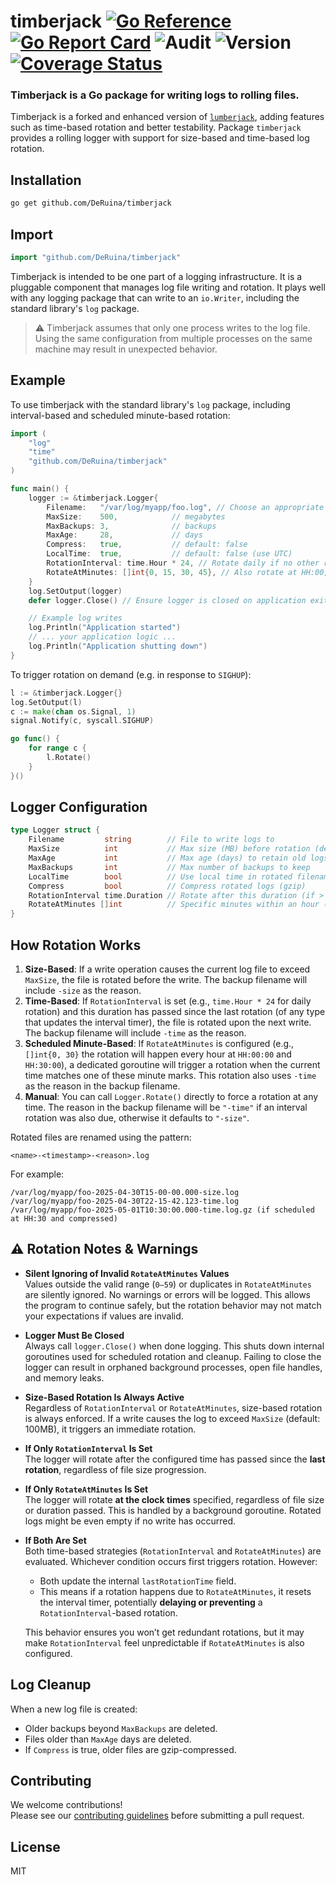 # timberjack [![Go Reference](https://pkg.go.dev/badge/github.com/DeRuina/timberjack.svg)](https://pkg.go.dev/github.com/DeRuina/timberjack) [![Go Report Card](https://goreportcard.com/badge/github.com/DeRuina/timberjack)](https://goreportcard.com/report/github.com/DeRuina/timberjack) ![Audit](https://github.com/DeRuina/timberjack/actions/workflows/audit.yaml/badge.svg) ![Version](https://img.shields.io/github/v/tag/DeRuina/timberjack?sort=semver) [![Coverage Status](https://coveralls.io/repos/github/DeRuina/timberjack/badge.svg)](https://coveralls.io/github/DeRuina/timberjack)


### Timberjack is a Go package for writing logs to rolling files.

Timberjack is a forked and enhanced version of [`lumberjack`](https://github.com/natefinch/lumberjack), adding features such as time-based rotation and better testability.
Package `timberjack` provides a rolling logger with support for size-based and time-based log rotation.


## Installation

```bash
go get github.com/DeRuina/timberjack
```


## Import

```go
import "github.com/DeRuina/timberjack"
```

Timberjack is intended to be one part of a logging infrastructure. It is a pluggable
component that manages log file writing and rotation. It plays well with any logging package that can write to an
`io.Writer`, including the standard library's `log` package.

> ⚠️ Timberjack assumes that only one process writes to the log file. Using the same configuration from multiple
> processes on the same machine may result in unexpected behavior.


## Example

To use timberjack with the standard library's `log` package, including interval-based and scheduled minute-based rotation:

```go
import (
	"log"
	"time"
	"github.com/DeRuina/timberjack"
)

func main() {
	logger := &timberjack.Logger{
		Filename:   "/var/log/myapp/foo.log", // Choose an appropriate path
		MaxSize:    500,            // megabytes
		MaxBackups: 3,              // backups
		MaxAge:     28,             // days
		Compress:   true,           // default: false
		LocalTime:  true,           // default: false (use UTC)
		RotationInterval: time.Hour * 24, // Rotate daily if no other rotation met
		RotateAtMinutes: []int{0, 15, 30, 45}, // Also rotate at HH:00, HH:15, HH:30, HH:45
	}
	log.SetOutput(logger)
	defer logger.Close() // Ensure logger is closed on application exit to stop goroutines

	// Example log writes
	log.Println("Application started")
	// ... your application logic ...
	log.Println("Application shutting down")
}
```

To trigger rotation on demand (e.g. in response to `SIGHUP`):

```go
l := &timberjack.Logger{}
log.SetOutput(l)
c := make(chan os.Signal, 1)
signal.Notify(c, syscall.SIGHUP)

go func() {
    for range c {
        l.Rotate()
    }
}()
```


## Logger Configuration

```go
type Logger struct {
    Filename         string        // File to write logs to
    MaxSize          int           // Max size (MB) before rotation (default: 100)
    MaxAge           int           // Max age (days) to retain old logs
    MaxBackups       int           // Max number of backups to keep
    LocalTime        bool          // Use local time in rotated filenames
    Compress         bool          // Compress rotated logs (gzip)
    RotationInterval time.Duration // Rotate after this duration (if > 0)
    RotateAtMinutes []int          // Specific minutes within an hour (0-59) to trigger a rotation.
}
```


## How Rotation Works

1. **Size-Based**: If a write operation causes the current log file to exceed `MaxSize`, the file is rotated before the write. The backup filename will include `-size` as the reason.
2. **Time-Based**: If `RotationInterval` is set (e.g., `time.Hour * 24` for daily rotation) and this duration has passed since the last rotation (of any type that updates the interval timer), the file is rotated upon the next write. The backup filename will include `-time` as the reason.
3. **Scheduled Minute-Based**: If `RotateAtMinutes` is configured (e.g., `[]int{0, 30}` the rotation will happen every hour at `HH:00:00` and `HH:30:00`), a dedicated goroutine will trigger a rotation when the current time matches one of these minute marks. This rotation also uses `-time` as the reason in the backup filename.
4. **Manual**: You can call `Logger.Rotate()` directly to force a rotation at any time. The reason in the backup filename will be `"-time"` if an interval rotation was also due, otherwise it defaults to `"-size"`.

Rotated files are renamed using the pattern:

```
<name>-<timestamp>-<reason>.log
```

For example:

```
/var/log/myapp/foo-2025-04-30T15-00-00.000-size.log
/var/log/myapp/foo-2025-04-30T22-15-42.123-time.log
/var/log/myapp/foo-2025-05-01T10:30:00.000-time.log.gz (if scheduled at HH:30 and compressed)
```

## ⚠️ Rotation Notes & Warnings

* **Silent Ignoring of Invalid `RotateAtMinutes` Values**  
  Values outside the valid range (`0–59`) or duplicates in `RotateAtMinutes` are silently ignored. No warnings or errors will be logged. This allows the program to continue safely, but the rotation behavior may not match your expectations if values are invalid.

* **Logger Must Be Closed**  
  Always call `logger.Close()` when done logging. This shuts down internal goroutines used for scheduled rotation and cleanup. Failing to close the logger can result in orphaned background processes, open file handles, and memory leaks.

* **Size-Based Rotation Is Always Active**  
  Regardless of `RotationInterval` or `RotateAtMinutes`, size-based rotation is always enforced. If a write causes the log to exceed `MaxSize` (default: 100MB), it triggers an immediate rotation.

* **If Only `RotationInterval` Is Set**  
  The logger will rotate after the configured time has passed since the **last rotation**, regardless of file size progression.

* **If Only `RotateAtMinutes` Is Set**  
  The logger will rotate **at the clock times** specified, regardless of file size or duration passed. This is handled by a background goroutine. Rotated logs might be even empty if no write has occurred. 

* **If Both Are Set**  
  Both time-based strategies (`RotationInterval` and `RotateAtMinutes`) are evaluated. Whichever condition occurs first triggers rotation. However:

  * Both update the internal `lastRotationTime` field.
  * This means if a rotation happens due to `RotateAtMinutes`, it resets the interval timer, potentially **delaying or preventing** a `RotationInterval`-based rotation.

  This behavior ensures you won’t get redundant rotations, but it may make `RotationInterval` feel unpredictable if `RotateAtMinutes` is also configured.

## Log Cleanup

When a new log file is created:
- Older backups beyond `MaxBackups` are deleted.
- Files older than `MaxAge` days are deleted.
- If `Compress` is true, older files are gzip-compressed.


## Contributing

We welcome contributions!  
Please see our [contributing guidelines](CONTRIBUTING.md) before submitting a pull request.


## License

MIT
